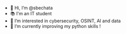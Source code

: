 - 👋 Hi, I’m @sbechata
- 📚 I'm an IT student
- 👀 I’m interested in cybersecurity, OSINT, AI and data
- 🌱 I’m currently improving my python skills !

<!---
sbechata/sbechata is a ✨ special ✨ repository because its `README.md` (this file) appears on your GitHub profile.
You can click the Preview link to take a look at your changes.
--->
